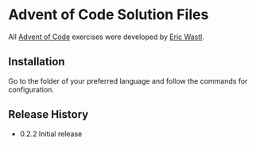 Advent of Code Solution Files
=========

All [Advent of Code](http://adventofcode.com/) exercises were developed by [Eric Wastl](http://was.tl/).

## Installation

  Go to the folder of your preferred language and follow the commands for configuration.

## Release History

* 0.2.2 Initial release